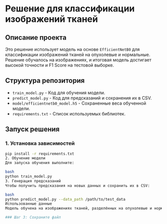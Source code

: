 

# Решение для классификации изображений тканей

## Описание проекта
Это решение использует модель на основе `EfficientNetB0` для классификации изображений тканей на опухолевые и нормальные. Решение обучалось на изображениях, и итоговая модель достигает высокой точности и F1 Score на тестовой выборке.

## Структура репозитория
- `train_model.py` - Код для обучения модели.
- `predict_model.py` - Код для предсказаний и сохранения их в CSV.
- `model/efficientnetb0_model.h5` - Сохраненные веса обученной модели.
- `requirements.txt` - Список используемых библиотек.

## Запуск решения

### 1. Установка зависимостей
```bash
pip install -r requirements.txt
2. Обучение модели
Для запуска обучения выполните:

bash
python train_model.py
3. Генерация предсказаний
Чтобы получить предсказания на новых данных и сохранить их в CSV:

bash
python predict_model.py --data_path /path/to/test_data
Использованные данные
Модель обучена на изображениях тканей, разделённых на опухолевые и нормальные.

### Шаг 3: Сохраните файл




